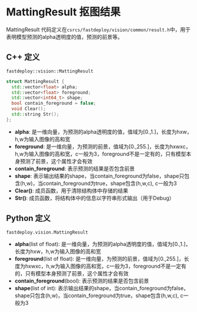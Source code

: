 # MattingResult 抠图结果

MattingResult 代码定义在`csrcs/fastdeploy/vision/common/result.h`中，用于表明模型预测的alpha透明度的值，预测的前景等。

## C++ 定义

`fastdeploy::vision::MattingResult`

```c++
struct MattingResult {
  std::vector<float> alpha;
  std::vector<float> foreground;
  std::vector<int64_t> shape;
  bool contain_foreground = false;
  void Clear();
  std::string Str();
};
```

- **alpha**: 是一维向量，为预测的alpha透明度的值，值域为[0.,1.]，长度为hxw，h,w为输入图像的高和宽
- **foreground**: 是一维向量，为预测的前景，值域为[0.,255.]，长度为hxwxc，h,w为输入图像的高和宽，c一般为3，foreground不是一定有的，只有模型本身预测了前景，这个属性才会有效
- **contain_foreground**: 表示预测的结果是否包含前景
- **shape**: 表示输出结果的shape，当contain_foreground为false，shape只包含(h,w)，当contain_foreground为true，shape包含(h,w,c), c一般为3
- **Clear()**: 成员函数，用于清除结构体中存储的结果
- **Str()**: 成员函数，将结构体中的信息以字符串形式输出（用于Debug）


## Python 定义

`fastdeploy.vision.MattingResult`

- **alpha**(list of float): 是一维向量，为预测的alpha透明度的值，值域为[0.,1.]，长度为hxw，h,w为输入图像的高和宽
- **foreground**(list of float): 是一维向量，为预测的前景，值域为[0.,255.]，长度为hxwxc，h,w为输入图像的高和宽，c一般为3，foreground不是一定有的，只有模型本身预测了前景，这个属性才会有效
- **contain_foreground**(bool): 表示预测的结果是否包含前景
- **shape**(list of int): 表示输出结果的shape，当contain_foreground为false，shape只包含(h,w)，当contain_foreground为true，shape包含(h,w,c), c一般为3
